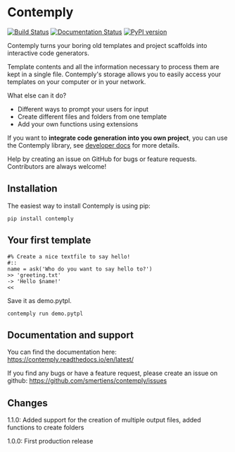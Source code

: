 # Contemply

[![Build Status](https://travis-ci.org/smertiens/contemply.svg?branch=master)](https://travis-ci.org/smertiens/contemply)
[![Documentation Status](https://readthedocs.org/projects/contemply/badge/?version=latest)](https://contemply.readthedocs.io/en/latest/?badge=latest)
[![PyPI version](https://badge.fury.io/py/contemply.svg)](https://badge.fury.io/py/contemply)

Contemply turns your boring old templates and project scaffolds into interactive code generators. 

Template contents and all the information necessary to process them are kept in a single file.
Contemply's storage allows you to easily access your templates on your computer or in your network.

What else can it do?

* Different ways to prompt your users for input
* Create different files and folders from one template
* Add your own functions using extensions

If you want to **integrate code generation into you own project**, you can use the Contemply library,
see [developer docs](https://contemply.readthedocs.io) for more details.

Help by creating an issue on GitHub for bugs or feature requests.  Contributors are always welcome! 

## Installation

The easiest way to install Contemply is using pip:

````
pip install contemply
````

## Your first template

```
#% Create a nice textfile to say hello!
#::
name = ask('Who do you want to say hello to?')
>> 'greeting.txt'
-> 'Hello $name!'
<<
```

Save it as demo.pytpl.

```
contemply run demo.pytpl
```

## Documentation and support

You can find the documentation here: https://contemply.readthedocs.io/en/latest/

If you find any bugs or have a feature request, please create an issue on github: https://github.com/smertiens/contemply/issues

## Changes

1.1.0: Added support for the creation of multiple output files, added functions to create folders

1.0.0: First production release

